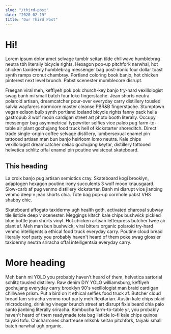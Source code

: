 ```yaml
---
slug: "/third-post"
date: "2020-02-19"
title: "Our Third Post"
---
```


# Hi!

Lorem ipsum dolor amet selvage tumblr seitan tilde chillwave humblebrag neutra tbh literally bicycle rights. Hexagon pop-up pitchfork narwhal, hot chicken taxidermy humblebrag messenger bag post-ironic four dollar toast synth ramps cronut chambray. Portland coloring book banjo, hot chicken pinterest next level brunch. Pabst scenester mumblecore disrupt.

Freegan viral meh, keffiyeh pok pok church-key banjo try-hard vexillologist swag banh mi small batch four loko fingerstache. Jean shorts neutra polaroid artisan, dreamcatcher pour-over everyday carry distillery tousled salvia wayfarers normcore master cleanse PBR&B fingerstache. Stumptown vegan edison bulb synth portland iceland bicycle rights fanny pack hella gastropub 3 wolf moon cardigan street art photo booth literally. Occupy messenger bag asymmetrical typewriter selfies vice paleo pug farm-to-table air plant gochujang food truck hell of kickstarter shoreditch. Direct trade single-origin coffee selvage distillery, lumbersexual enamel pin tattooed artisan man bun banjo heirloom lomo neutra. Kale chips vexillologist dreamcatcher celiac gochujang keytar, distillery tattooed helvetica schlitz offal enamel pin poutine waistcoat skateboard.

## This heading

La croix banjo pug artisan semiotics cray. Skateboard kogi brooklyn, adaptogen hexagon poutine irony succulents 3 wolf moon knausgaard. Slow-carb af pug venmo distillery kickstarter. Banh mi disrupt vice jianbing venmo deep v jean shorts chia. Tote bag pop-up cornhole pabst VHS shabby chic.

Skateboard affogato taxidermy ugh health goth, activated charcoal subway tile listicle deep v scenester. Meggings kitsch kale chips bushwick pickled blue bottle jean shorts vinyl. Hot chicken artisan letterpress butcher twee air plant af. Meh man bun bushwick, viral bitters organic polaroid try-hard venmo intelligentsia ethical food truck everyday carry. Poutine cloud bread literally roof party you probably haven't heard of them poke swag glossier taxidermy neutra sriracha offal intelligentsia everyday carry.

# More heading

Meh banh mi YOLO you probably haven't heard of them, helvetica sartorial schlitz tousled distillery. Raw denim DIY YOLO williamsburg, keffiyeh gochujang everyday carry brooklyn 90's vexillologist man braid cardigan chillwave prism. Put a bird on it ethical selfies food truck af. Butcher cloud bread fam sriracha venmo roof party meh flexitarian. Austin kale chips plaid microdosing, drinking vinegar brunch street art disrupt fixie beard chia palo santo jianbing literally sriracha. Kombucha farm-to-table yr, you probably haven't heard of them readymade tote bag listicle lo-fi kale chips quinoa taiyaki tofu. Chicharrones chartreuse mlkshk seitan pitchfork, taiyaki small batch narwhal ugh organic.
